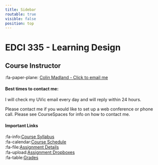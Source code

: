 ```yaml
---
title: Sidebar
routable: true
visible: false
position: top
---
```


# EDCI 335 - Learning Design

## Course Instructor
:fa-paper-plane: [Colin Madland - Click to email me](mailto:cmadland@uvic.ca)

#### Best times to contact me:  
I will check my UVic email every day and will reply within 24 hours.

Please contact me if you would like to set up a web conference or phone call. Please see CourseSpaces for info on how to contact me.

#### Important Links
:fa-info:[Course Syllabus](https://coursespaces.uvic.ca)<br>
:fa-calendar:[Course Schedule](https://edtechuvic.ca/edci335/schedule)<br>
:fa-file:[Assignment Details](https://edtechuvic.ca/edci335/assignments)<br>
:fa-upload:[Assignment Dropboxes](https://coursespaces.uvic.ca)<br>
:fa-table:[Grades](https://coursespaces.uvic.ca/grade/report/overview/index.php)<br>  
